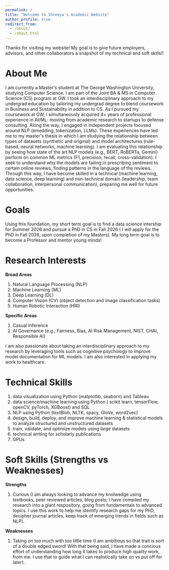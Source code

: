 ```yaml
---
permalink: /
title: "Welcome to Shreeya's Academic Website"
author_profile: true
redirect_from: 
  - /about/
  - /about.html
---
```


Thanks for visiting my website! My goal is to give future employers, advisors, and other collaborators a snapshot of my technical and soft skills!! 


About Me
======
I am currently a Master's student at The George Washington University, studying Computer Science. I am part of the Joint BA & MS in Computer Science (CS) program at GW. I took an interdisciplinary approach to my undergrad education by tailoring my undergrad degree to blend coursework in Business and Sustainability in addition to CS. As I pursued my coursework at GW, I simultaneously acquired 4+ years of professional experience in AI/ML: moving from academic research to startups to defense consulting. Along the way, I  engaged in independent projects focused around NLP (emedding, tokenization, LLMs). These experiences have led me to my master's thesis in which I am studying the relationship between types of datasets (synthetic and original) and model architectures (rule-based, neural networks, machine learning). I am evaluating this relationship by seeing how state of the art NLP models (e.g., BERT, RoBERTa, Gemini) perform on common ML metrics (F1, precision, recall, cross-validation). I seek to understand why the models are failing in prescribing sentiment to certain online reviews, finding patterns in the language of the reviews.  Through this way, I have become skilled in a technical (machine learning, data science, deep learning) and non-technical domain (leadership, team collaboration, interpersonal communication), preparing me well for future opportunities. 

Goals
======
Using this foundation, my short term goal is to find a data science intership for Summer 2026 and pursue a PhD in CS in Fall 2026 ( I will apply for the PhD in Fall 2026, upon completion of my Masters). My long term goal is to become a Professor and mentor young minds! 

Research Interests 
======

**Broad Areas**
1. Natural Language Processing (NLP)
2. Machine Learning (ML)
3. Deep Learning (DL)
4. Computer Vision (CV) (object detection and image classification tasks) 
5. Human Robotic Interaction (HRI)

**Specific Areas**
1. Casual Inference
2. AI Governance (e.g., Fairness, Bias, AI Risk Management, NIST, CHAI, Responsible AI)

I am also passionate about taking an interdisciplinary approach to my research by leveraging tools such as cognitive psychology to improve model documentation for ML models. I am also interested in applying my work to healthcare. 


Technical Skills
======
1. data visualization using Python (matplotlib, seaborn) and Tableau 
2. data science/machine learning using Python ( scikit learn, tensorFlow, openCV, pyTorch, XGBoost) and SQL
3. NLP using Python (textBlob, NLTK, spacy, GloVe, word2vec)
4. design, build, deploy, and improve machine learning & statistical models to analyze structured and unstructured datasets
5. train, validate, and optimize models using large datasets
6. technical writing for scholarly publications
7. GPUs

Soft Skills (Strengths vs Weaknesses)
======
**Strengths**
1. Curious (I am always looking to advance my knolwedge using textbooks, peer reviewed articles, blog posts; I have compiled my research into a giant respository, going from fundamentals to advanced topics. I use this work to help me identify research gaps for my PhD, decipher journal articles, keep track of emerging trends in fields such as NLP).

**Weaknesses** 
1. Taking on too much with too little time (I am ambitious so that trait is sort of a double edged sword! With that being said, I have made a concious effort of understanding how long it takes to produce high quality work, from me. I use that to guide what I can realistically take on vs put off for later).
   

